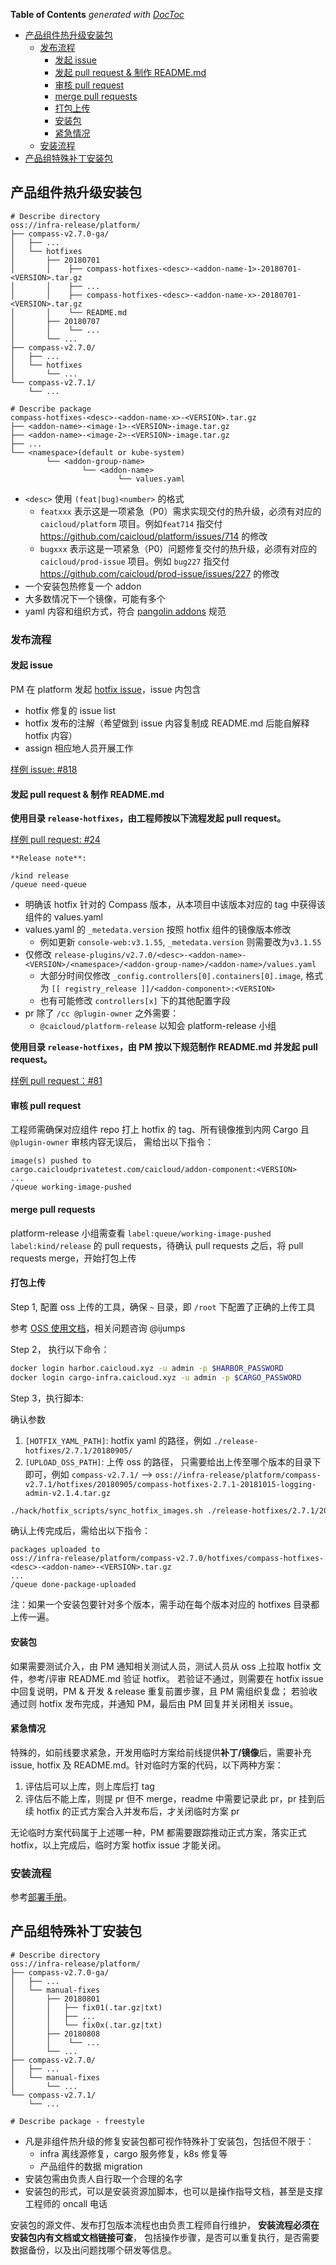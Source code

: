 <!-- START doctoc generated TOC please keep comment here to allow auto update -->
<!-- DON'T EDIT THIS SECTION, INSTEAD RE-RUN doctoc TO UPDATE -->
**Table of Contents**  *generated with [DocToc](https://github.com/thlorenz/doctoc)*

- [产品组件热升级安装包](#%E4%BA%A7%E5%93%81%E7%BB%84%E4%BB%B6%E7%83%AD%E5%8D%87%E7%BA%A7%E5%AE%89%E8%A3%85%E5%8C%85)
  - [发布流程](#%E5%8F%91%E5%B8%83%E6%B5%81%E7%A8%8B)
    - [发起 issue](#%E5%8F%91%E8%B5%B7-issue)
    - [发起 pull request & 制作 README.md](#%E5%8F%91%E8%B5%B7-pull-request--%E5%88%B6%E4%BD%9C-readmemd)
    - [审核 pull request](#%E5%AE%A1%E6%A0%B8-pull-request)
    - [merge pull requests](#merge-pull-requests)
    - [打包上传](#%E6%89%93%E5%8C%85%E4%B8%8A%E4%BC%A0)
    - [安装包](#%E5%AE%89%E8%A3%85%E5%8C%85)
    - [紧急情况](#%E7%B4%A7%E6%80%A5%E6%83%85%E5%86%B5)
  - [安装流程](#%E5%AE%89%E8%A3%85%E6%B5%81%E7%A8%8B)
- [产品组特殊补丁安装包](#%E4%BA%A7%E5%93%81%E7%BB%84%E7%89%B9%E6%AE%8A%E8%A1%A5%E4%B8%81%E5%AE%89%E8%A3%85%E5%8C%85)

<!-- END doctoc generated TOC please keep comment here to allow auto update -->

## 产品组件热升级安装包

```
# Describe directory
oss://infra-release/platform/
├── compass-v2.7.0-ga/
│   ├── ...
│   └── hotfixes
│       ├── 20180701
│       │    ├── compass-hotfixes-<desc>-<addon-name-1>-20180701-<VERSION>.tar.gz
│       │    ├── ...
│       │    ├── compass-hotfixes-<desc>-<addon-name-x>-20180701-<VERSION>.tar.gz
│       │    └── README.md
│       ├── 20180707
│       │    └── ...
│       └── ...
├── compass-v2.7.0/
│   ├── ...
│   └── hotfixes
│       └── ...
└── compass-v2.7.1/
    └── ...

# Describe package
compass-hotfixes-<desc>-<addon-name-x>-<VERSION>.tar.gz
├── <addon-name>-<image-1>-<VERSION>-image.tar.gz
├── <addon-name>-<image-2>-<VERSION>-image.tar.gz
├── ...
└── <namespace>(default or kube-system)
        └── <addon-group-name>
                └── <addon-name>
                        └── values.yaml
```

* `<desc>` 使用 `(feat|bug)<number>` 的格式
  * `featxxx` 表示这是一项紧急（P0）需求实现交付的热升级，必须有对应的 `caicloud/platform` 项目。例如`feat714` 指交付 https://github.com/caicloud/platform/issues/714 的修改
  * `bugxxx` 表示这是一项紧急（P0）问题修复交付的热升级，必须有对应的 `caicloud/prod-issue` 项目。例如 `bug227` 指交付 https://github.com/caicloud/prod-issue/issues/227 的修改
* 一个安装包热修复一个 addon
* 大多数情况下一个镜像，可能有多个
* yaml 内容和组织方式，符合 [pangolin addons](https://github.com/caicloud/pangolin/tree/master/addons) 规范

### 发布流程

#### 发起 issue

PM 在 platform 发起 [hotfix issue](https://github.com/caicloud/platform/issues/new/choose)，issue 内包含

- hotfix 修复的 issue list
- hotfix 发布的注解（希望做到 issue 内容复制成 README.md 后能自解释 hotfix 内容）
- assign 相应地人员开展工作

[样例 issue: #818](https://github.com/caicloud/platform/issues/818)

#### 发起 pull request & 制作 README.md

**使用目录 `release-hotfixes`，由工程师按以下流程发起 pull request。**

[样例 pull request: #24](https://github.com/caicloud/compass-release/pull/24)

```
**Release note**:

/kind release
/queue need-queue
```
* 明确该 hotfix 针对的 Compass 版本，从本项目中该版本对应的 tag 中获得该组件的 values.yaml
* values.yaml 的 `_metedata.version` 按照 hotfix 组件的镜像版本修改
  * 例如更新 `console-web:v3.1.55`, `_metedata.version` 则需要改为`v3.1.55`
* 仅修改 `release-plugins/v2.7.0/<desc>-<addon-name>-<VERSION>/<namespace>/<addon-group-name>/<addon-name>/values.yaml`
  * 大部分时间仅修改 `_config.controllers[0].containers[0].image`, 格式为 `[[ registry_release ]]/<addon-component>:<VERSION>`
  * 也有可能修改 `controllers[x]` 下的其他配置字段
* pr 除了 `/cc @plugin-owner` 之外需要：
  * `@caicloud/platform-release` 以知会 platform-release 小组

**使用目录 `release-hotfixes`，由 PM 按以下规范制作 README.md 并发起 pull request。**

[样例 pull request：#81](https://github.com/caicloud/compass-release/pull/81)

#### 审核 pull request

工程师需确保对应组件 repo 打上 hotfix 的 tag、所有镜像推到内网 Cargo 且 `@plugin-owner` 审核内容无误后，
需给出以下指令：

```
image(s) pushed to
cargo.caicloudprivatetest.com/caicloud/addon-component:<VERSION>
...
/queue working-image-pushed
```

#### merge pull requests

platform-release 小组需查看 `label:queue/working-image-pushed label:kind/release` 的
pull requests，待确认 pull requests 之后，将 pull requests merge，开始打包上传

#### 打包上传

Step 1, 配置 oss 上传的工具，确保 `~` 目录，即 `/root` 下配置了正确的上传工具

参考 [OSS 使用文档](https://forum.caicloud.xyz/t/topic/100)，相关问题咨询 @ijumps

Step 2， 执行以下命令：

```bash
docker login harbor.caicloud.xyz -u admin -p $HARBOR_PASSWORD
docker login cargo-infra.caicloud.xyz -u admin -p $CARGO_PASSWORD
```

Step 3，执行脚本:

确认参数

1. `[HOTFIX_YAML_PATH]`: hotfix yaml 的路径，例如 `./release-hotfixes/2.7.1/20180905/`
2. `[UPLOAD_OSS_PATH]`: 上传 oss 的路径， 只需要给出上传至哪个版本的目录下即可，例如 `compass-v2.7.1/` --> `oss://infra-release/platform/compass-v2.7.1/hotfixes/20180905/compass-hotfixes-2.7.1-20181015-logging-admin-v2.1.4.tar.gz`

```bash
./hack/hotfix_scripts/sync_hotfix_images.sh ./release-hotfixes/2.7.1/20180905/ compass-v2.7.2/
```

确认上传完成后，需给出以下指令：

```
packages uploaded to
oss://infra-release/platform/compass-v2.7.0/hotfixes/compass-hotfixes-<desc>-<addon-name>-<VERSION>.tar.gz
...
/queue done-package-uploaded
```

注：如果一个安装包要针对多个版本，需手动在每个版本对应的 hotfixes 目录都上传一遍。

#### 安装包

如果需要测试介入，由 PM 通知相关测试人员，测试人员从 oss 上拉取 hotfix 文件，参考/评审 README.md 验证 hotfix。
若验证不通过，则需要在 hotfix issue 中回复说明，PM & 开发 & release 重复前置步骤，且 PM 需组织复盘；
若验收通过则 hotfix 发布完成，并通知 PM，最后由 PM 回复并关闭相关 issue。

#### 紧急情况

特殊的，如前线要求紧急，开发用临时方案给前线提供**补丁/镜像**后，需要补充 issue, hotfix 及 README.md。针对临时方案的代码，以下两种方案：

1. 评估后可以上库，则上库后打 tag
2. 评估后不能上库，则提 pr 但不 merge，readme 中需要记录此 pr，pr 挂到后续 hotfix 的正式方案合入并发布后，才关闭临时方案 pr

无论临时方案代码属于上述哪一种，PM 都需要跟踪推动正式方案，落实正式 hotfix，以上完成后，临时方案 hotfix issue 才能关闭。

### 安装流程

参考[部署手册](https://docs.google.com/document/d/1BrLNUsbSpDM_v4Owv97fLCnG_ccIA2eULu8_Sx80Eyc/edit#heading=h.tn6y7bkv17bu)。

## 产品组特殊补丁安装包

```
# Describe directory
oss://infra-release/platform/
├── compass-v2.7.0-ga/
│   ├── ...
│   └── manual-fixes
│       ├── 20180801
│       │   ├── fix01(.tar.gz|txt)
│       │   ├── ...
│       │   └── fix0x(.tar.gz|txt)
│       ├── 20180808
│       │    └── ...
│       └── ...
├── compass-v2.7.0/
│   ├── ...
│   └── manual-fixes
│       └── ...
└── compass-v2.7.1/
    └── ...

# Describe package - freestyle
```

* 凡是非组件热升级的修复安装包都可视作特殊补丁安装包，包括但不限于：
  * infra 离线源修复，cargo 服务修复，k8s 修复等
  * 产品组件的数据 migration
* 安装包需由负责人自行取一个合理的名字
* 安装包的形式，可以是安装资源加脚本，也可以是操作指导文档，甚至是支撑工程师的 oncall 电话

安装包的源文件、发布打包版本流程也由负责工程师自行维护，
**安装流程必须在安装包内有文档或文档链接可查**，
包括操作步骤，是否可以重复执行，是否需要数据备份，以及出问题找哪个研发等信息。